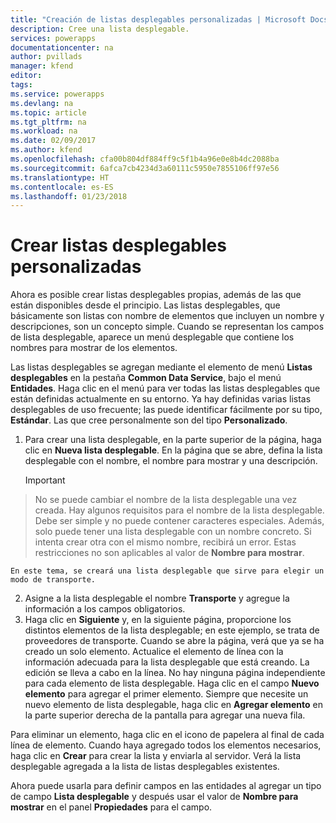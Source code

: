 ```yaml
---
title: "Creación de listas desplegables personalizadas | Microsoft Docs"
description: Cree una lista desplegable.
services: powerapps
documentationcenter: na
author: pvillads
manager: kfend
editor: 
tags: 
ms.service: powerapps
ms.devlang: na
ms.topic: article
ms.tgt_pltfrm: na
ms.workload: na
ms.date: 02/09/2017
ms.author: kfend
ms.openlocfilehash: cfa00b804df884ff9c5f1b4a96e0e8b4dc2088ba
ms.sourcegitcommit: 6afca7cb4234d3a60111c5950e7855106ff97e56
ms.translationtype: HT
ms.contentlocale: es-ES
ms.lasthandoff: 01/23/2018
---
```

# <a name="create-custom-picklists"></a>Crear listas desplegables personalizadas
Ahora es posible crear listas desplegables propias, además de las que están disponibles desde el principio. Las listas desplegables, que básicamente son listas con nombre de elementos que incluyen un nombre y descripciones, son un concepto simple. Cuando se representan los campos de lista desplegable, aparece un menú desplegable que contiene los nombres para mostrar de los elementos. 

Las listas desplegables se agregan mediante el elemento de menú **Listas desplegables** en la pestaña **Common Data Service**, bajo el menú **Entidades**. Haga clic en el menú para ver todas las listas desplegables que están definidas actualmente en su entorno. Ya hay definidas varias listas desplegables de uso frecuente; las puede identificar fácilmente por su tipo, **Estándar**. Las que cree personalmente son del tipo **Personalizado**.

1. Para crear una lista desplegable, en la parte superior de la página, haga clic en **Nueva lista desplegable**. En la página que se abre, defina la lista desplegable con el nombre, el nombre para mostrar y una descripción.
   > [!IMPORTANT]
> No se puede cambiar el nombre de la lista desplegable una vez creada. Hay algunos requisitos para el nombre de la lista desplegable. Debe ser simple y no puede contener caracteres especiales. Además, solo puede tener una lista desplegable con un nombre concreto. Si intenta crear otra con el mismo nombre, recibirá un error. Estas restricciones no son aplicables al valor de **Nombre para mostrar**.
   
    En este tema, se creará una lista desplegable que sirve para elegir un modo de transporte.
2. Asigne a la lista desplegable el nombre **Transporte** y agregue la información a los campos obligatorios.
3. Haga clic en **Siguiente** y, en la siguiente página, proporcione los distintos elementos de la lista desplegable; en este ejemplo, se trata de proveedores de transporte. Cuando se abre la página, verá que ya se ha creado un solo elemento. Actualice el elemento de línea con la información adecuada para la lista desplegable que está creando. La edición se lleva a cabo en la línea. No hay ninguna página independiente para cada elemento de lista desplegable. Haga clic en el campo **Nuevo elemento** para agregar el primer elemento. Siempre que necesite un nuevo elemento de lista desplegable, haga clic en **Agregar elemento** en la parte superior derecha de la pantalla para agregar una nueva fila. 

Para eliminar un elemento, haga clic en el icono de papelera al final de cada línea de elemento. Cuando haya agregado todos los elementos necesarios, haga clic en **Crear** para crear la lista y enviarla al servidor. Verá la lista desplegable agregada a la lista de listas desplegables existentes.

Ahora puede usarla para definir campos en las entidades al agregar un tipo de campo **Lista desplegable** y después usar el valor de **Nombre para mostrar** en el panel **Propiedades** para el campo. 

